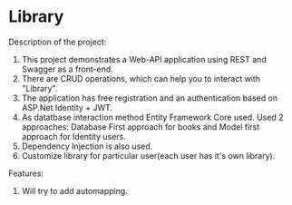 # Library
Description of the project:
1. This project demonstrates a Web-API application using REST and Swagger as a front-end.
2. There are CRUD operations, which can help you to interact with "Library".
3. The application has free registration and an authentication based on ASP.Net Identity + JWT.
4. As datatbase interaction method Entity Framework Core used. Used 2 approaches: Database First approach for books and Model first approach for Identity users.
5. Dependency Injection is also used.
6. Customize library for particular user(each user has it's own library).

Features:
1. Will try to add automapping.


